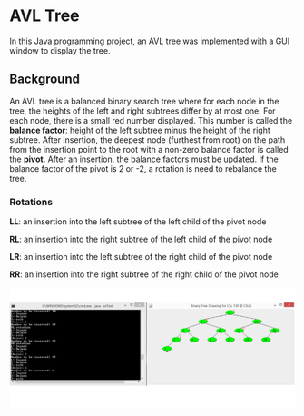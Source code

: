 # AVL Tree

In this Java programming project, an AVL tree was implemented with a GUI window to display the tree. 

## Background

An AVL tree is a balanced binary search tree where for each node in the tree, the heights of the left and right subtrees differ by at most one. For each node, there is a small red number displayed. This number is called the **balance factor**: height of the left subtree minus the height of the right subtree. After insertion, the deepest node (furthest from root) on the path from the insertion point to the root with a non-zero balance factor is called the **pivot**. After an insertion, the balance factors must be updated. If the balance factor of the pivot is 2 or -2, a rotation is need to rebalance the tree.

### Rotations
  **LL**: an insertion into the left subtree of the left child of the pivot node
  
  **RL**: an insertion into the right subtree of the left child of the pivot node
  
  **LR**: an insertion into the left subtree of the right child of the pivot node
  
  **RR**: an insertion into the right subtree of the right child of the pivot node

![AVL Tree](https://github.com/mbcolson/Academic-Programming-Projects/blob/master/AVL_Tree/AVL_Tree_Screenshot.png)
